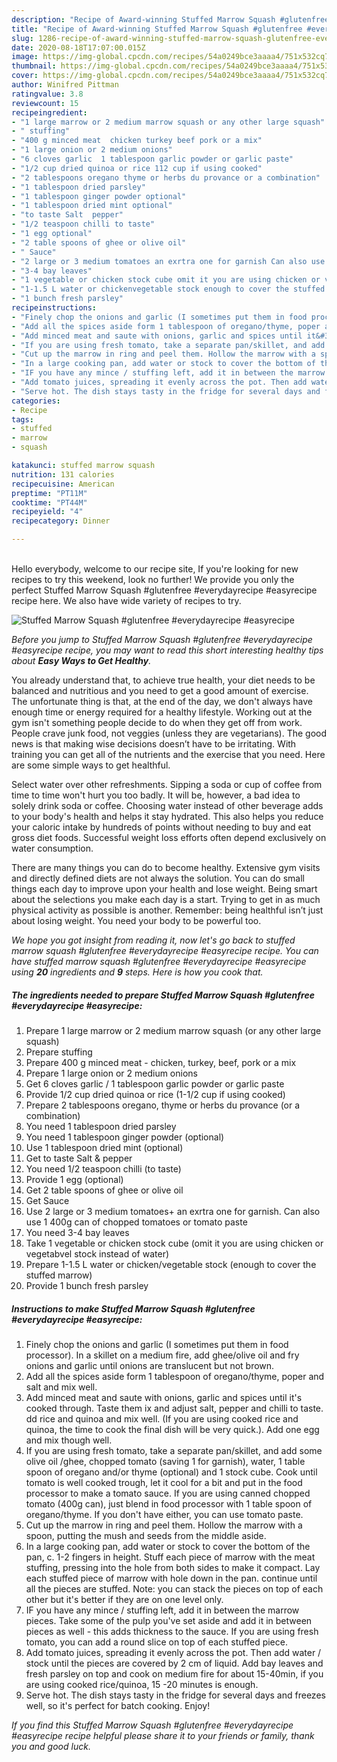 ```yaml
---
description: "Recipe of Award-winning Stuffed Marrow Squash #glutenfree #everydayrecipe #easyrecipe"
title: "Recipe of Award-winning Stuffed Marrow Squash #glutenfree #everydayrecipe #easyrecipe"
slug: 1286-recipe-of-award-winning-stuffed-marrow-squash-glutenfree-everydayrecipe-easyrecipe
date: 2020-08-18T17:07:00.015Z
image: https://img-global.cpcdn.com/recipes/54a0249bce3aaaa4/751x532cq70/stuffed-marrow-squash-glutenfree-everydayrecipe-easyrecipe-recipe-main-photo.jpg
thumbnail: https://img-global.cpcdn.com/recipes/54a0249bce3aaaa4/751x532cq70/stuffed-marrow-squash-glutenfree-everydayrecipe-easyrecipe-recipe-main-photo.jpg
cover: https://img-global.cpcdn.com/recipes/54a0249bce3aaaa4/751x532cq70/stuffed-marrow-squash-glutenfree-everydayrecipe-easyrecipe-recipe-main-photo.jpg
author: Winifred Pittman
ratingvalue: 3.8
reviewcount: 15
recipeingredient:
- "1 large marrow or 2 medium marrow squash or any other large squash"
- " stuffing"
- "400 g minced meat  chicken turkey beef pork or a mix"
- "1 large onion or 2 medium onions"
- "6 cloves garlic  1 tablespoon garlic powder or garlic paste"
- "1/2 cup dried quinoa or rice 112 cup if using cooked"
- "2 tablespoons oregano thyme or herbs du provance or a combination"
- "1 tablespoon dried parsley"
- "1 tablespoon ginger powder optional"
- "1 tablespoon dried mint optional"
- "to taste Salt  pepper"
- "1/2 teaspoon chilli to taste"
- "1 egg optional"
- "2 table spoons of ghee or olive oil"
- " Sauce"
- "2 large or 3 medium tomatoes an exrtra one for garnish Can also use 1 400g can of chopped tomatoes or tomato paste"
- "3-4 bay leaves"
- "1 vegetable or chicken stock cube omit it you are using chicken or vegetabvel stock instead of water"
- "1-1.5 L water or chickenvegetable stock enough to cover the stuffed marrow"
- "1 bunch fresh parsley"
recipeinstructions:
- "Finely chop the onions and garlic (I sometimes put them in food processor). In a skillet on a medium fire, add ghee/olive oil and fry onions and garlic until onions are translucent but not brown."
- "Add all the spices aside form 1 tablespoon of oregano/thyme, poper and salt and mix well."
- "Add minced meat and saute with onions, garlic and spices until it&#39;s cooked through. Taste them ix and adjust salt, pepper and chilli to taste. dd rice and quinoa and mix well. (If you are using cooked rice and quinoa, the time to cook the final dish will be very quick.). Add one egg and mix though well."
- "If you are using fresh tomato, take a separate pan/skillet, and add some olive oil /ghee, chopped tomato (saving 1 for garnish), water, 1 table spoon of oregano and/or thyme (optional) and 1 stock cube. Cook until tomato is well cooked trough, let it cool for a bit and put in the food processor to make a tomato sauce. If you are using canned chopped tomato (400g can), just blend in food processor with 1 table spoon of oregano/thyme. If you don&#39;t have either, you can use tomato paste."
- "Cut up the marrow in ring and peel them. Hollow the marrow with a spoon, putting the mush and seeds from the middle aside."
- "In a large cooking pan, add water or stock to cover the bottom of the pan, c. 1-2 fingers in height. Stuff each piece of marrow with the meat stuffing, pressing into the hole from both sides to make it compact. Lay each stuffed piece of marrow with hole down in the pan. continue until all the pieces are stuffed. Note: you can stack the pieces on top of each other but it&#39;s better if they are on one level only."
- "IF you have any mince / stuffing left, add it in between the marrow pieces. Take some of the pulp you&#39;ve set aside and add it in between pieces as well - this adds thickness to the sauce. If you are using fresh tomato, you can add a round slice on top of each stuffed piece."
- "Add tomato juices, spreading it evenly across the pot. Then add water / stock until the pieces are covered by 2 cm of liquid. Add bay leaves and fresh parsley on top and cook on medium fire for about 15-40min, if you are using cooked rice/quinoa, 15 -20 minutes is enough."
- "Serve hot. The dish stays tasty in the fridge for several days and freezes well, so it&#39;s perfect for batch cooking. Enjoy!"
categories:
- Recipe
tags:
- stuffed
- marrow
- squash

katakunci: stuffed marrow squash 
nutrition: 131 calories
recipecuisine: American
preptime: "PT11M"
cooktime: "PT44M"
recipeyield: "4"
recipecategory: Dinner

---
```

<br>
Hello everybody, welcome to our recipe site, If you're looking for new recipes to try this weekend, look no further! We provide you only the perfect Stuffed Marrow Squash #glutenfree #everydayrecipe #easyrecipe recipe here. We also have wide variety of recipes to try.
<br>


![Stuffed Marrow Squash #glutenfree #everydayrecipe #easyrecipe](https://img-global.cpcdn.com/recipes/54a0249bce3aaaa4/751x532cq70/stuffed-marrow-squash-glutenfree-everydayrecipe-easyrecipe-recipe-main-photo.jpg)

<i>Before you jump to Stuffed Marrow Squash #glutenfree #everydayrecipe #easyrecipe recipe, you may want to read this short interesting healthy tips about <strong>Easy Ways to Get Healthy</strong>.</i>

You already understand that, to achieve true health, your diet needs to be balanced and nutritious and you need to get a good amount of exercise. The unfortunate thing is that, at the end of the day, we don't always have enough time or energy required for a healthy lifestyle. Working out at the gym isn't something people decide to do when they get off from work. People crave junk food, not veggies (unless they are vegetarians). The good news is that making wise decisions doesn’t have to be irritating. With training you can get all of the nutrients and the exercise that you need. Here are some simple ways to get healthful.

Select water over other refreshments. Sipping a soda or cup of coffee from time to time won't hurt you too badly. It will be, however, a bad idea to solely drink soda or coffee. Choosing water instead of other beverage adds to your body's health and helps it stay hydrated. This also helps you reduce your caloric intake by hundreds of points without needing to buy and eat gross diet foods. Successful weight loss efforts often depend exclusively on water consumption.

There are many things you can do to become healthy. Extensive gym visits and directly defined diets are not always the solution. You can do small things each day to improve upon your health and lose weight. Being smart about the selections you make each day is a start. Trying to get in as much physical activity as possible is another. Remember: being healthful isn’t just about losing weight. You need your body to be powerful too. 


<i>We hope you got insight from reading it, now let's go back to stuffed marrow squash #glutenfree #everydayrecipe #easyrecipe recipe. You can have stuffed marrow squash #glutenfree #everydayrecipe #easyrecipe using <strong>20</strong> ingredients and <strong>9</strong> steps. Here is how you cook that.
</i>

##### The ingredients needed to prepare Stuffed Marrow Squash #glutenfree #everydayrecipe #easyrecipe:

1. Prepare 1 large marrow or 2 medium marrow squash (or any other large squash)
1. Prepare  stuffing
1. Prepare 400 g minced meat - chicken, turkey, beef, pork or a mix
1. Prepare 1 large onion or 2 medium onions
1. Get 6 cloves garlic / 1 tablespoon garlic powder or garlic paste
1. Provide 1/2 cup dried quinoa or rice (1-1/2 cup if using cooked)
1. Prepare 2 tablespoons oregano, thyme or herbs du provance (or a combination)
1. You need 1 tablespoon dried parsley
1. You need 1 tablespoon ginger powder (optional)
1. Use 1 tablespoon dried mint (optional)
1. Get to taste Salt &amp; pepper
1. You need 1/2 teaspoon chilli (to taste)
1. Provide 1 egg (optional)
1. Get 2 table spoons of ghee or olive oil
1. Get  Sauce
1. Use 2 large or 3 medium tomatoes+ an exrtra one for garnish. Can also use 1 400g can of chopped tomatoes or tomato paste
1. You need 3-4 bay leaves
1. Take 1 vegetable or chicken stock cube (omit it you are using chicken or vegetabvel stock instead of water)
1. Prepare 1-1.5 L water or chicken/vegetable stock (enough to cover the stuffed marrow)
1. Provide 1 bunch fresh parsley


##### Instructions to make Stuffed Marrow Squash #glutenfree #everydayrecipe #easyrecipe:

1. Finely chop the onions and garlic (I sometimes put them in food processor). In a skillet on a medium fire, add ghee/olive oil and fry onions and garlic until onions are translucent but not brown.
1. Add all the spices aside form 1 tablespoon of oregano/thyme, poper and salt and mix well.
1. Add minced meat and saute with onions, garlic and spices until it&#39;s cooked through. Taste them ix and adjust salt, pepper and chilli to taste. dd rice and quinoa and mix well. (If you are using cooked rice and quinoa, the time to cook the final dish will be very quick.). Add one egg and mix though well.
1. If you are using fresh tomato, take a separate pan/skillet, and add some olive oil /ghee, chopped tomato (saving 1 for garnish), water, 1 table spoon of oregano and/or thyme (optional) and 1 stock cube. Cook until tomato is well cooked trough, let it cool for a bit and put in the food processor to make a tomato sauce. If you are using canned chopped tomato (400g can), just blend in food processor with 1 table spoon of oregano/thyme. If you don&#39;t have either, you can use tomato paste.
1. Cut up the marrow in ring and peel them. Hollow the marrow with a spoon, putting the mush and seeds from the middle aside.
1. In a large cooking pan, add water or stock to cover the bottom of the pan, c. 1-2 fingers in height. Stuff each piece of marrow with the meat stuffing, pressing into the hole from both sides to make it compact. Lay each stuffed piece of marrow with hole down in the pan. continue until all the pieces are stuffed. Note: you can stack the pieces on top of each other but it&#39;s better if they are on one level only.
1. IF you have any mince / stuffing left, add it in between the marrow pieces. Take some of the pulp you&#39;ve set aside and add it in between pieces as well - this adds thickness to the sauce. If you are using fresh tomato, you can add a round slice on top of each stuffed piece.
1. Add tomato juices, spreading it evenly across the pot. Then add water / stock until the pieces are covered by 2 cm of liquid. Add bay leaves and fresh parsley on top and cook on medium fire for about 15-40min, if you are using cooked rice/quinoa, 15 -20 minutes is enough.
1. Serve hot. The dish stays tasty in the fridge for several days and freezes well, so it&#39;s perfect for batch cooking. Enjoy!


<i>If you find this Stuffed Marrow Squash #glutenfree #everydayrecipe #easyrecipe recipe helpful please share it to your friends or family, thank you and good luck.</i>
